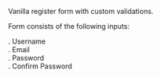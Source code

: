 Vanilla register form with custom validations.

Form consists of the following inputs:

. Username <br>
. Email <br>
. Password <br>
. Confirm Password <br>
